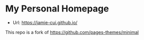 # My Personal Homepage

- Url: https://jamie-cui.github.io/

This repo is a fork of https://github.com/pages-themes/minimal
